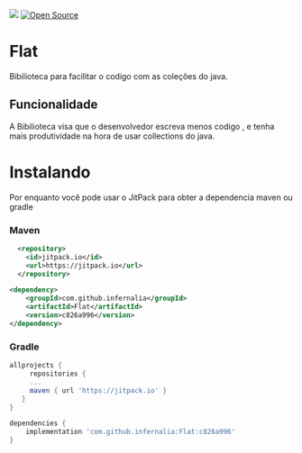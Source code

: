 

[![](https://jitpack.io/v/infernalia/Flat.svg)](https://jitpack.io/#infernalia/Flat) 
[![Open Source](https://badges.frapsoft.com/os/v1/open-source.svg?v=103)](https://github.com/infernalia/Flat)


# Flat
Bibilioteca para facilitar o codigo com as coleções do java.

## Funcionalidade
A Bibilioteca visa que o desenvolvedor escreva menos codigo , e tenha mais produtividade
na hora de usar collections do java.

# Instalando

Por enquanto você pode usar o JitPack para obter a dependencia maven ou gradle

### Maven 
```xml
  <repository>
    <id>jitpack.io</id>
    <url>https://jitpack.io</url>
  </repository>

<dependency>
    <groupId>com.github.infernalia</groupId>
    <artifactId>Flat</artifactId>
    <version>c826a996</version>
</dependency>
```

### Gradle

```gradle
allprojects {
     repositories {
     ...
     maven { url 'https://jitpack.io' }
   }
}

dependencies {
    implementation 'com.github.infernalia:Flat:c826a996'
}

```
